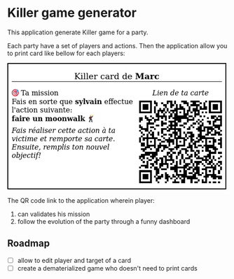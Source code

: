 # Killer game generator

This application generate Killer game for a party.

Each party have a set of players and actions. Then the application allow you to print card like bellow for each players:

![Example of a killer card](https://raw.githubusercontent.com/madeindjs/killer-game/main/app/assets/images/card-example.png)

The QR code link to the application wherein player:

1. can validates his mission
2. follow the evolution of the party through a funny dashboard

## Roadmap

- [ ] allow to edit player and target of a card
- [ ] create a dematerialized game who doesn't need to print cards
